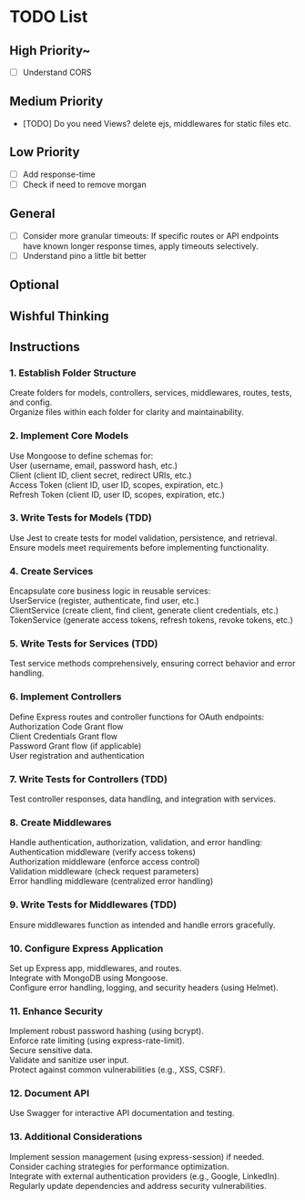 # TODO List

## High Priority~

- [ ] Understand CORS

## Medium Priority

- [TODO] Do you need Views? delete ejs, middlewares for static files etc.

## Low Priority

- [ ] Add response-time
- [ ] Check if need to remove morgan

## General

- [ ] Consider more granular timeouts: If specific routes or API
      endpoints have known longer response times, apply timeouts selectively.
- [ ] Understand pino a little bit better

## Optional

## Wishful Thinking

## Instructions

### 1. Establish Folder Structure

Create folders for models, controllers, services, middlewares, routes, tests, and config.  
Organize files within each folder for clarity and maintainability.

### 2. Implement Core Models

Use Mongoose to define schemas for:  
User (username, email, password hash, etc.)  
Client (client ID, client secret, redirect URIs, etc.)  
Access Token (client ID, user ID, scopes, expiration, etc.)  
Refresh Token (client ID, user ID, scopes, expiration, etc.)

### 3. Write Tests for Models (TDD)

Use Jest to create tests for model validation, persistence, and retrieval.  
Ensure models meet requirements before implementing functionality.

### 4. Create Services

Encapsulate core business logic in reusable services:  
UserService (register, authenticate, find user, etc.)  
ClientService (create client, find client, generate client credentials, etc.)  
TokenService (generate access tokens, refresh tokens, revoke tokens, etc.)

### 5. Write Tests for Services (TDD)

Test service methods comprehensively, ensuring correct behavior and error handling.

### 6. Implement Controllers

Define Express routes and controller functions for OAuth endpoints:  
Authorization Code Grant flow  
Client Credentials Grant flow  
Password Grant flow (if applicable)  
User registration and authentication

### 7. Write Tests for Controllers (TDD)

Test controller responses, data handling, and integration with services.

### 8. Create Middlewares

Handle authentication, authorization, validation, and error handling:  
Authentication middleware (verify access tokens)  
Authorization middleware (enforce access control)  
Validation middleware (check request parameters)  
Error handling middleware (centralized error handling)

### 9. Write Tests for Middlewares (TDD)

Ensure middlewares function as intended and handle errors gracefully.

### 10. Configure Express Application

Set up Express app, middlewares, and routes.  
Integrate with MongoDB using Mongoose.  
Configure error handling, logging, and security headers (using Helmet).

### 11. Enhance Security

Implement robust password hashing (using bcrypt).  
Enforce rate limiting (using express-rate-limit).  
Secure sensitive data.  
Validate and sanitize user input.  
Protect against common vulnerabilities (e.g., XSS, CSRF).

### 12. Document API

Use Swagger for interactive API documentation and testing.

### 13. Additional Considerations

Implement session management (using express-session) if needed.  
Consider caching strategies for performance optimization.  
Integrate with external authentication providers (e.g., Google, LinkedIn).  
Regularly update dependencies and address security vulnerabilities.
